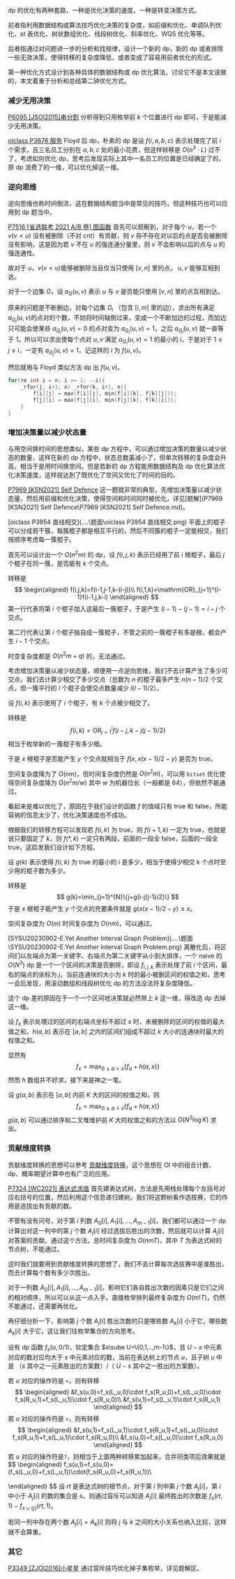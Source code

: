 $\text{dp}$ 的优化有两种套路，一种是优化决策的速度，一种是转变决策方式。

前者指利用数据结构或算法技巧优化决策的复杂度，如前缀和优化、单调队列优化、$\text{st}$ 表优化、树状数组优化、线段树优化、斜率优化、WQS 优化等等。

后者指通过对问题进一步的分析和找规律，设计一个新的 $\text{dp}$，新的 $\text{dp}$ 或者排除一些无效决策，使得转移的复杂度降低，或者变成了容易用前者优化的形式。

第一种优化方式设计到各种具体的数据结构或 $\text{dp}$ 优化算法，讨论它不是本文该做的，本文着重于分析和总结第二钟优化方式。

### 减少无用决策

[P6095 [JSOI2015]串分割](https://www.luogu.com.cn/problem/P6095) 分析得到只用枚举前 $k$ 个位置进行 $\text{dp}$ 即可，于是能减少无用决策。

[oiclass P3676 服务](http://oiclass.com/problem.php?cid=1729&pid=2) $\text{Floyd}$ 后 $\text{dp}$，朴素的 $\text{dp}$ 是设 $f(i,a,b,c)$ 表示处理完了前 $i$ 个需求，且三名员工分别在 $a,b,c$ 处的最小花费，但这样转移是 $O(n^3\cdot L)$ 过不了，考虑如何优化 $\text{dp}$，思考后发现实际上其中一名员工的位置是已经确定了的，原 $\text{dp}$​ 浪费了的一维，可以优化掉这一维。

### 逆向思维

逆向思维也称时间倒流，这在数据结构题当中是常见的技巧，但这种技巧也可以应用到 $\text{dp}$ 题当中。

[P7516 [省选联考 2021 A/B 卷] 图函数](https://www.luogu.com.cn/problem/P7516) 首先可以观察到，对于每个 $u$，若一个 $v(v< u)$ 没有被删除（不对 $cnt$）有贡献，则 $v$ 存不存在对以后的点是否会被删除没有影响，这是因为若 $v$ 不在 $u$ 的强连通分量里，则 $v$ 不会影响以后的点与 $u$ 的强连通性。

故对于 $u$​，$v(v<u)$​ 能够被删除当且仅当只使用 $[v,n]$ 里的点， $u,v$​​ 能够互相到达。

对于一个边集 $G$，设 $a_G(u,v)$ 表示 $u$ 与 $v$ 是否能只使用 $[v,n]$ 里的点互相到达。

原来的问题是不断删边，对每个边集 $G_i$ （包含 $[i,m]$ 里的边），求出所有满足 $a_{G_i}(u,v)$的点对的个数，不妨将时间轴倒过来，变成一个不断加边的过程，而加边只可能会使某些 $a_{G_i}(u,v)=0$ 的点对变为 $a_{G_i}(u,v)=1$，之后 $a_{G_i}(u,v)$ 就一直等于 $1$​。所以可以求出使每个点对 $u,v$ 满足 $a_{G_i}(u,v)=1$ 的最小的 $i$，于是对于 $1\le j\le i$，一定有 $a_{G_j}(u,v)=1$​，记这样的 $i$ 为 $f(u,v)$。

然后就用与 $\text{Floyd}$ 类似方法 $\text{dp}$ 出  $f(u, v)$。

```cpp
for(re int i = n; i >= 1; --i){
    _rfor(j, i+1, n) _rfor(k, i+1, n){
        f[i][j] = max(f[i][j], min(f[i][k], f[k][j]));
        f[j][i] = max(f[j][i], min(f[j][k], f[k][i]));
    }
}
```

### 增加决策量以减少状态量

与用空间换时间的思想类似，某些 $\text{dp}$ 方程中，可以通过增加决策的数量以减少状态的数量，这样在新的 $\text{dp}$ 方程中，状态总数虽减小了，但单次转移的复杂度会升高，相当于是用时间换空间。但是若新的 $\text{dp}$ 方程能用数据结构及 $\text{dp}$ 优化算法优化决策速度，这样就达到了既优化了空间又优化了时间的目的。

[P7969 [KSN2021] Self Defence](https://www.luogu.com.cn/problem/P7969) 这一题就非常的典型，先增加决策量以减少状态量，然后用前缀和优化决策，使得空间和时间同时被优化，详见[题解](P7969 [KSN2021] Self Defence\P7969 [KSN2021] Self Defence.md)。

[oiclass P3954 直线相交](..\..\题面\oiclass P3954 直线相交.png) 平面上的棍子可以分成若干簇，每簇棍子都是相互平行的，然后不同簇的棍子一定能相交，我们按顺序考虑每一簇棍子。

首先可以设计出一个 $O(n^2m)$ 的 $\text{dp}$，设 $f(i,j,k)$ 表示已经用了前 $i$ 根棍子，最后 $j$ 个棍子在同一簇，是否能有 $k$ 个交点。

转移是
$$
\begin{aligned}
f(i,j,k)=f(i-1,j-1,k-(i-j))\\
f(i,1,k)=\mathrm{OR}_{j=1}^{i-1}f(i-1,j,k-i)
\end{aligned}
$$
第一行代表将第 $i$ 个棍子加入这最后一簇棍子，于是产生  $(i-1)-(j-1)=i-j$ 个交点。

第二行代表让第 $i$ 个棍子独自成一簇棍子，不管之前的一簇棍子有多是根，都会产生 $i-1$ 个交点。

时空复杂度都是 $O(n^2m+q)$ 的，无法通过。

考虑增加决策量以减少状态量，顺便用一点逆向思维，我们不去计算产生了多少可交点，我们去计算少相交了多少交点（总数为 $n$ 的棍子最多产生 $n(n-1)/2$ 个交点，但一簇平行的 $l$ 个棍子会使交点数量减少 $l(l-1)/2$）。

设 $f(i,k)$ 表示使用了 $i$ 个棍子，有 $k$ 个点被少相交了。

转移是
$$
f(i,k)=\mathrm{OR}_{j=1}^{i}f(i-j,k-j(j-1)/2)
$$
 相当于枚举新的一簇棍子有多少根。

于是 $x$ 根棍子是否能产生 $y$ 个交点就相当于 $f(x,x(x-1)/2-y)$ 是否为 true。

空间复杂度降为了 $O(nm)$，但时间复杂度仍然是 $O(n^2m)$，可以用 ```bitset``` 优化使得空间复杂度降为 $O(n^2m/w)$ 其中 $w$ 为机器位长（一般都是 $64$），但依然不能通过。

看起来是难以优化了，原因在于我们设计的函数 $f$ 的值域只有 true 和 false，所能容纳的信息太少了，优化决策速度也不成功。

根据我们的转移方程可以发现若 $f(i,k)$ 为 true，则 $f(i+1,k)$ 一定为 true，也就是说只要固定了 $k$，则 $f(*,k)$ 一定只有两段，前面的一段全 false，后面的一段全 true，这启发我们设计如下方程。

设 $g(k)$ 表示使得 $f(i,k)$ 为 true 的最小的 $i$ 是多少，相当于使得少相交 $k$ 个点时至少用的棍子数为多少。

转移是
$$
g(k)=\min_{j=1}^{N}\{j+g(i-j(j-1)/2)\}
$$
于是 $x$ 根棍子能产生 $y$ 个交点的充要条件就是 $g(x(x-1)/2-y)\le x$。

空间复杂度为 $O(m)$ 时间复杂度为 $O(nm)$，可以通过。

[SYSU20230902-E.Yet Another Interval Graph Problem](..\..\题面\SYSU20230902-E.Yet Another Interval Graph Problem.png) 离散化后，将区间们以左端点为第一关键字、右端点为第二关键字从小到大排序，一个 naive 的 $O(N^3)$ dp 是一个一个区间的决策是否删除，即设 $f_{i,j,k}$ 表示处理了前 $i$ 个区间，最右的端点的坐标为 $j$，当前连通块的大小为 $k$ 时的最小被删区间的权值之和，思考一会后发现，用滚动数组和线段树优化 $\text{dp}$ 的方法没法将复杂度降低。

这个 $\text{dp}$ 差的原因在于一个一个区间地决策就必然带上 $k$ 这一维，得改造 dp 去掉这一维。

设 $f_x$ 表示处理过的区间的右端点坐标不超过 $x$ 时，未被删除的区间的权值的最大值之和，$h(a,b)$ 表示在 $[a,b]$ 之内的区间们组成不超过 $k$ 大小的连通块时最大的权值之和。

显然有
$$
f_x=\max_{0\le a<x}\{f_a+h(a,x)\}
$$
然而 $h$ 数组并不好求，接下来是神之一笔。

设 $g(a,b)$ 表示在 $[a,b]$ 内前 $K$ 大的区间的权值之和，则
$$
f_x=\max_{0\le a<x}\{f_a+h(a,x)\}
$$
$g(a,b)$ 可以通过排序和二叉堆维护前 $K$ 大的权值之和的方法以 $O(N^2\log K)$ 求出。



### 贡献维度转换

贡献维度转换的思想可以参考 [贡献维度转换]()，这个思想在 $\text{OI}$ 中的组合计数、$\text{dp}$、概率期望计算中也有广泛的应用。

[P7324 [WC2021] 表达式求值](https://www.luogu.com.cn/problem/P7324) 首先建表达式树，方法是先用栈处理每个左括号对应右括号的位置，然后利用这个信息递归建树。我们将这颗树看作选拔赛，它的作用是选拔出有贡献的数。

不管有没有问号，对于第 $i$ 列数 $A_0[i],A_1[i],...,A_{m-1}[i]$，我们都可以通过一个 $\text{dp}$ 计算出对这一列中的第 $j$ 个数 $A_j[i]$ 经过选拔后胜出的次数，然后就可以计算 $A_j[i]$ 对答案的贡献。通过这个方法，总时间复杂度为 $O(nmT)$，其中 $T$ 为表达式树的节点树，不能通过。

这时我们就要用到贡献维度转换的思想了，我们不去计算每次选拔赛中是谁胜出，而去计算每个数有多少次胜出。

对于一列数 $A_0[i],A_1[i],...,A_{m-1}[i]$，影响它们各自胜出次数的因素只是它们之间的相对顺序，所以可以从这一点入手。直接枚举排列最终复杂度为 $O(m!T)$，仍然不能通过，还需要再优化。

再仔细分析一下，影响第 $j$ 个数 $A_j[i]$ 胜出次数的只是哪些数 $A_k[i]$ 小于它，哪些数 $A_k[i]$ 大于它，这让我们往枚举集合的方向思考。

设有 $\text{dp}$ 函数 $f_s(u,0/1)$，钦定集合 $s\sube U=\{0,1,..,m-1\}$，且 $U-s$ 中元素对应的数对应均大于 $s$ 中元素对应的数，当前在表达树上的节点 $u$，且子树 $u$ 中是 （$s$ 其中之一元素胜出的方案数）/（ $U-s$ 其中之一胜出的方案数）。

若 $u$ 对应的操作符是 ```<```，则有转移
$$
\begin{aligned}
&f_s(u,0)=f_s(L_u,0)\cdot f_s(R_u,0)+f_s(L_u,0)\cdot f_s(R_u,1)+f_s(L_u,1)\cdot f_s(R_u,0)\\
&f_s(u,1)=f_s(L_u,1)\cdot f_s(R_u,1)
\end{aligned}
$$
若 $u$ 对应的操作符是 ```>```，则有转移
$$
\begin{aligned}
&f_s(u,1)=f_s(L_u,1)\cdot f_s(R_u,1)+f_s(L_u,0)\cdot f_s(R_u,1)+f_s(L_u,1)\cdot f_s(R_u,0)\\
&f_s(u,0)=f_s(L_u,0)\cdot f_s(R_u,0)
\end{aligned}
$$
若 $u$ 对应的操作符是```?```，则相当于上面两种转移累加起来，合并同类项后效果就是
$$
\begin{aligned}
f_s(u,1)=f_s(u,0)=(f_s(L_u,0)+f_s(L_u,1))\cdot(f_s(R_u,0)+f_s(R_u,1))\\

\end{aligned}
$$
设 $rt$ 是表达式树的根节点，对于第 $i$ 列中第 $j$ 个数 $A_j[i]$，第 $i$ 中小于 $A_j[i]$ 的数的集合是 $s$，则通过容斥可以知道 $A_j[i]$ 最终胜出的次数是 $f_s(rt,1)-f_{s\cup\{j\}}(rt,1)$。

若同一列中存在两个数 $A_j[i]=A_k[i]$ 则将 $j$ 与 $k$ 之间的大小关系也纳入比较，这样就不会算重。

### 其它

[P3349 [ZJOI2016]小星星](https://www.luogu.com.cn/problem/P3349) 通过容斥技巧优化掉子集枚举，详见题解区。


